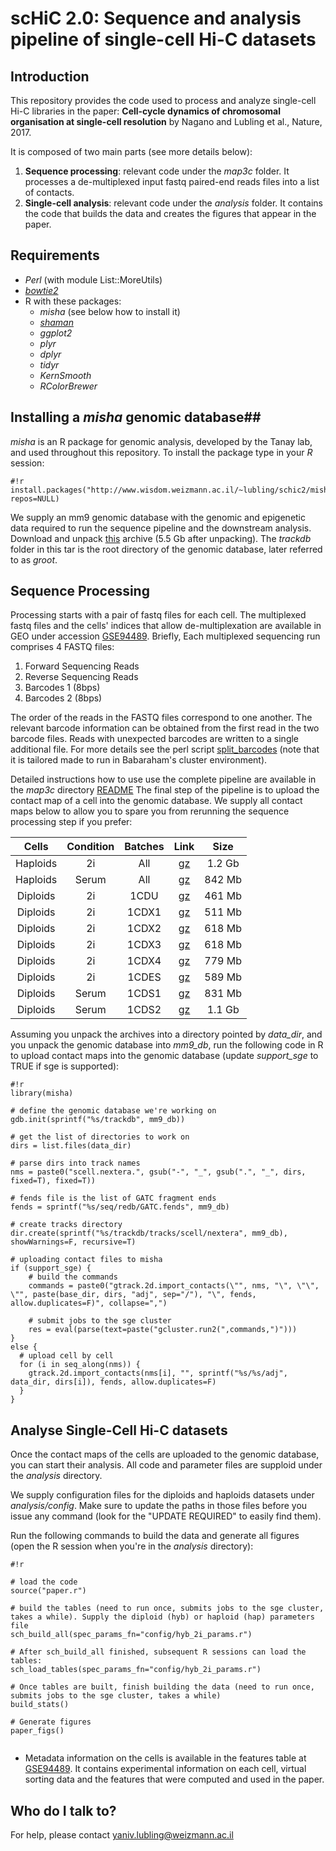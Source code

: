 # scHiC 2.0: Sequence and analysis pipeline of single-cell Hi-C datasets #

## Introduction ##

This repository provides the code used to process and analyze single-cell Hi-C libraries in the paper: **Cell-cycle dynamics of chromosomal organisation at single-cell resolution** by Nagano and Lubling et al., Nature, 2017.

It is composed of two main parts (see more details below):

1. **Sequence processing**: relevant code under the _map3c_ folder. It processes a de-multiplexed input fastq paired-end reads files into a list of contacts. 
2. **Single-cell analysis**: relevant code under the _analysis_ folder. It contains the code that builds the data and creates the figures that appear in the paper. 

## Requirements ##
- _Perl_  (with module List::MoreUtils)
- [_bowtie2_](http://bowtie-bio.sourceforge.net/bowtie2/index.shtml) 
- R with these packages:
    * _misha_ (see below how to install it)
    * [_shaman_](https://bitbucket.org/tanaylab/shaman)
    * _ggplot2_
    * _plyr_
    * _dplyr_
    * _tidyr_
    * _KernSmooth_
    * _RColorBrewer_


## Installing a _misha_ genomic database##
_misha_ is an R package for genomic analysis, developed by the Tanay lab, and used throughout this repository. To install the package type in your _R_ session:
```
#!r
install.packages("http://www.wisdom.weizmann.ac.il/~lubling/schic2/misha_3.5.6.tar.gz", repos=NULL)
```

We supply an mm9 genomic database with the genomic and epigenetic data required to run the sequence pipeline and the downstream analysis. Download and unpack [this](http://compgenomics.weizmann.ac.il/files/archives/schic2_mm9_db.tar.gz) archive (5.5 Gb after unpacking). The _trackdb_ folder in this tar is the root directory of the genomic database, later referred to as _groot_.

## Sequence Processing ##
Processing starts with a pair of fastq files for each cell. The multiplexed fastq files and the cells' indices that allow de-multiplexation are available in GEO under accession [GSE94489](http://www.ncbi.nlm.nih.gov/geo/query/acc.cgi?acc=GSE94489). 
Briefly, Each multiplexed sequencing run comprises 4 FASTQ files: 

1. Forward Sequencing Reads
2. Reverse Sequencing Reads
3. Barcodes 1 (8bps)
4. Barcodes 2 (8bps)

The order of the reads in the FASTQ files correspond to one another. The relevant barcode information can be obtained from the first read in the two barcode files. Reads with unexpected barcodes are written to a single additional file. For more details see the perl script [split_barcodes](https://bitbucket.org/tanaylab/schic2/src/68d7972f64ac2fd32b7c31c5041b39a7176bf14d/map3c/split_barcodes?at=default) (note that it is tailored made to run in Babaraham's cluster environment).


Detailed instructions how to use use the complete pipeline are available in the _map3c_ directory [README](https://bitbucket.org/tanaylab/schic2/src/tip/map3c/?at=default)
The final step of the pipeline is to upload the contact map of a cell into the genomic database. We supply all contact maps below to allow you to spare you from rerunning the sequence processing step if you prefer:

|Cells     |Condition  |Batches|Link   |Size |
|:--------:|:---------:|:--------:|:----:|:--------:|
|Haploids |2i |All| [gz](http://compgenomics.weizmann.ac.il/files/archives/schic_hap_2i_adj_files.tar.gz)|1.2 Gb|
|Haploids |Serum |All| [gz](http://compgenomics.weizmann.ac.il/files/archives/schic_hap_serum_adj_files.tar.gz)|842 Mb|
|Diploids |2i |1CDU| [gz](http://compgenomics.weizmann.ac.il/files/archives/schic_hyb_1CDU_adj_files.tar.gz)|461 Mb|
|Diploids |2i |1CDX1| [gz](http://compgenomics.weizmann.ac.il/files/archives/schic_hyb_1CDX1_adj_files.tar.gz)|511 Mb|
|Diploids |2i |1CDX2| [gz](http://compgenomics.weizmann.ac.il/files/archives/schic_hyb_1CDX2_adj_files.tar.gz)|618 Mb|
|Diploids |2i |1CDX3| [gz](http://compgenomics.weizmann.ac.il/files/archives/schic_hyb_1CDX3_adj_files.tar.gz)|618 Mb|
|Diploids |2i |1CDX4| [gz](http://compgenomics.weizmann.ac.il/files/archives/schic_hyb_1CDX4_adj_files.tar.gz)|779 Mb|
|Diploids |2i |1CDES| [gz](http://compgenomics.weizmann.ac.il/files/archives/schic_hyb_1CDES_adj_files.tar.gz)|589 Mb|
|Diploids |Serum |1CDS1| [gz](http://compgenomics.weizmann.ac.il/files/archives/schic_hyb_1CDS1_adj_files.tar.gz)|831 Mb|
|Diploids |Serum |1CDS2| [gz](http://compgenomics.weizmann.ac.il/files/archives/schic_hyb_1CDS2_adj_files.tar.gz)|1.1 Gb|

Assuming you unpack the archives into a directory pointed by _data_dir_, and you unpack the genomic database into _mm9_db_, run the following code in R to upload contact maps into the genomic database (update _support_sge_ to TRUE if sge is supported):
```
#!r
library(misha)

# define the genomic database we're working on
gdb.init(sprintf("%s/trackdb", mm9_db)) 

# get the list of directories to work on
dirs = list.files(data_dir)

# parse dirs into track names
nms = paste0("scell.nextera.", gsub("-", "_", gsub(".", "_", dirs, fixed=T), fixed=T))

# fends file is the list of GATC fragment ends
fends = sprintf("%s/seq/redb/GATC.fends", mm9_db)

# create tracks directory 
dir.create(sprintf("%s/trackdb/tracks/scell/nextera", mm9_db), showWarnings=F, recursive=T)

# uploading contact files to misha
if (support_sge) {
    # build the commands
    commands = paste0("gtrack.2d.import_contacts(\"", nms, "\", \"\", \"", paste(base_dir, dirs, "adj", sep="/"), "\", fends, allow.duplicates=F)", collapse=",")
    
    # submit jobs to the sge cluster
    res = eval(parse(text=paste("gcluster.run2(",commands,")")))
}
else {
  # upload cell by cell
  for (i in seq_along(nms)) {
    gtrack.2d.import_contacts(nms[i], "", sprintf("%s/%s/adj", data_dir, dirs[i]), fends, allow.duplicates=F)
  }
}
```

## Analyse Single-Cell Hi-C datasets ##
Once the contact maps of the cells are uploaded to the genomic database, you can start their analysis. All code and parameter files are supploid under the _analysis_ directory. 

We supply configuration files for the diploids and haploids datasets under _analysis/config_. Make sure to update the paths in those files before you issue any command (look for the "UPDATE REQUIRED" to easily find them).

Run the following commands to build the data and generate all figures (open the R session when you're in the _analysis_ directory):

```
#!r

# load the code
source("paper.r")

# build the tables (need to run once, submits jobs to the sge cluster, takes a while). Supply the diploid (hyb) or haploid (hap) parameters file
sch_build_all(spec_params_fn="config/hyb_2i_params.r")

# After sch_build_all finished, subsequent R sessions can load the tables:
sch_load_tables(spec_params_fn="config/hyb_2i_params.r")

# Once tables are built, finish building the data (need to run once, submits jobs to the sge cluster, takes a while)
build_stats()

# Generate figures
paper_figs()


```

* Metadata information on the cells is available in the features table at [GSE94489](http://www.ncbi.nlm.nih.gov/geo/query/acc.cgi?acc=GSE94489). It contains experimental information on each cell, virtual sorting data and the features that were computed and used in the paper.

## Who do I talk to? ##
For help, please contact yaniv.lubling@weizmann.ac.il
